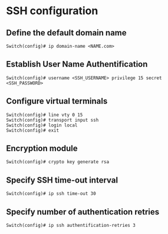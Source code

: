 # SSH configuration

## Define the default domain name

    Switch(config)# ip domain-name <NAME.com>

## Establish User Name Authentification

    Switch(config)# username <SSH_USERNAME> privilege 15 secret <SSH_PASSWORD>

## Configure virtual terminals

    Switch(config)# line vty 0 15
    Switch(config)# transport input ssh
    Switch(config)# login local
    Switch(config)# exit

## Encryption module

    Switch(config)# crypto key generate rsa

## Specify SSH time-out interval

    Switch(config)# ip ssh time-out 30

## Specify number of authentication retries

    Switch(config)# ip ssh authentification-retries 3
